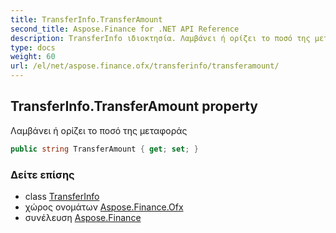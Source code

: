 ```yaml
---
title: TransferInfo.TransferAmount
second_title: Aspose.Finance for .NET API Reference
description: TransferInfo ιδιοκτησία. Λαμβάνει ή ορίζει το ποσό της μεταφοράς
type: docs
weight: 60
url: /el/net/aspose.finance.ofx/transferinfo/transferamount/
---
```

## TransferInfo.TransferAmount property

Λαμβάνει ή ορίζει το ποσό της μεταφοράς

```csharp
public string TransferAmount { get; set; }
```

### Δείτε επίσης

* class [TransferInfo](../)
* χώρος ονομάτων [Aspose.Finance.Ofx](../../transferinfo/)
* συνέλευση [Aspose.Finance](../../../)


